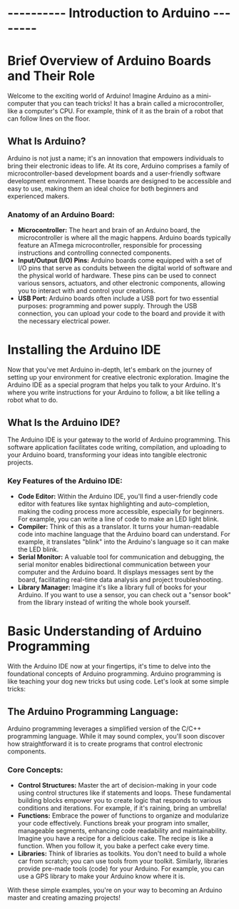 # ---------- Introduction to Arduino --------

# Brief Overview of Arduino Boards and Their Role
Welcome to the exciting world of Arduino! Imagine Arduino as a mini-computer that you can teach tricks! It has a brain called a microcontroller, like a computer's CPU. For example, think of it as the brain of a robot that can follow lines on the floor.

## What Is Arduino?
Arduino is not just a name; it's an innovation that empowers individuals to bring their electronic ideas to life. At its core, Arduino comprises a family of microcontroller-based development boards and a user-friendly software development environment. These boards are designed to be accessible and easy to use, making them an ideal choice for both beginners and experienced makers.
### Anatomy of an Arduino Board:
+ **Microcontroller:** The heart and brain of an Arduino board, the microcontroller is where all the magic happens. Arduino boards typically feature an ATmega microcontroller, responsible for processing instructions and controlling connected components.
+ **Input/Output (I/O) Pins:** Arduino boards come equipped with a set of I/O pins that serve as conduits between the digital world of software and the physical world of hardware. These pins can be used to connect various sensors, actuators, and other electronic components, allowing you to interact with and control your creations.
+ **USB Port:** Arduino boards often include a USB port for two essential purposes: programming and power supply. Through the USB connection, you can upload your code to the board and provide it with the necessary electrical power.


# Installing the Arduino IDE
Now that you've met Arduino in-depth, let's embark on the journey of setting up your environment for creative electronic exploration. Imagine the Arduino IDE as a special program that helps you talk to your Arduino. It's where you write instructions for your Arduino to follow, a bit like telling a robot what to do.

## What Is the Arduino IDE?
The Arduino IDE is your gateway to the world of Arduino programming. This software application facilitates code writing, compilation, and uploading to your Arduino board, transforming your ideas into tangible electronic projects.
### Key Features of the Arduino IDE:
+ **Code Editor:** Within the Arduino IDE, you'll find a user-friendly code editor with features like syntax highlighting and auto-completion, making the coding process more accessible, especially for beginners. For example, you can write a line of code to make an LED light blink.
+ **Compiler:** Think of this as a translator. It turns your human-readable code into machine language that the Arduino board can understand. For example, it translates "blink" into the Arduino's language so it can make the LED blink.
+ **Serial Monitor:** A valuable tool for communication and debugging, the serial monitor enables bidirectional communication between your computer and the Arduino board. It displays messages sent by the board, facilitating real-time data analysis and project troubleshooting.
+ **Library Manager:** Imagine it's like a library full of books for your Arduino. If you want to use a sensor, you can check out a "sensor book" from the library instead of writing the whole book yourself.


# Basic Understanding of Arduino Programming
With the Arduino IDE now at your fingertips, it's time to delve into the foundational concepts of Arduino programming. Arduino programming is like teaching your dog new tricks but using code. Let's look at some simple tricks:

## The Arduino Programming Language:
Arduino programming leverages a simplified version of the C/C++ programming language. While it may sound complex, you'll soon discover how straightforward it is to create programs that control electronic components.
### Core Concepts:
+ **Control Structures:** Master the art of decision-making in your code using control structures like if statements and loops. These fundamental building blocks empower you to create logic that responds to various conditions and iterations. For example, if it's raining, bring an umbrella!
+ **Functions:** Embrace the power of functions to organize and modularize your code effectively. Functions break your program into smaller, manageable segments, enhancing code readability and maintainability. Imagine you have a recipe for a delicious cake. The recipe is like a function. When you follow it, you bake a perfect cake every time.
+ **Libraries:** Think of libraries as toolkits. You don't need to build a whole car from scratch; you can use tools from your toolkit. Similarly, libraries provide pre-made tools (code) for your Arduino. For example, you can use a GPS library to make your Arduino know where it is.

With these simple examples, you're on your way to becoming an Arduino master and creating amazing projects!

